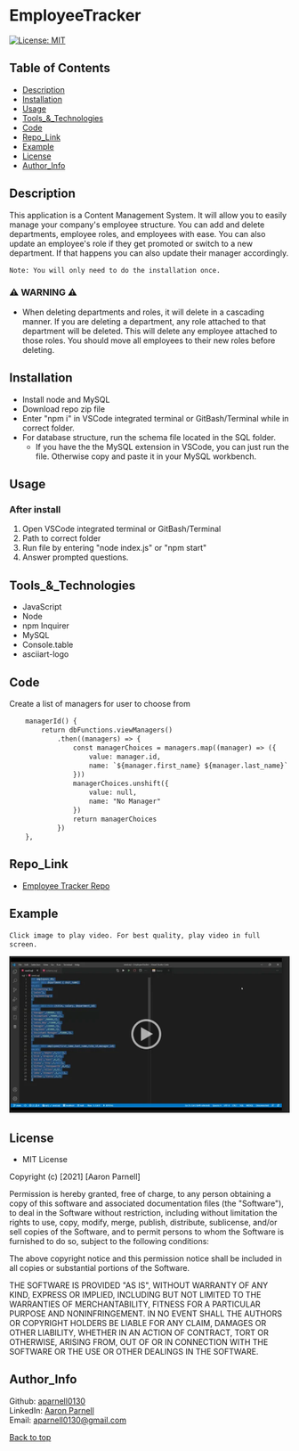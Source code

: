 # EmployeeTracker

  [![License: MIT](https://img.shields.io/badge/License-MIT-yellow.svg)](https://opensource.org/licenses/MIT)
  
  ## Table of Contents
  - [Description](#Description)
  - [Installation](#Installation)
  - [Usage](#Usage)
  - [Tools_&_Technologies](#Tools_&_Technologies)
  - [Code](#Code)
  - [Repo_Link](#Repo_Link)
  - [Example](#Example)
  - [License](#License)
  - [Author_Info](#Author_Info)

## Description
This application is a Content Management System. It will allow you to easily manage your company's employee structure. You can add and delete departments, employee roles, and employees with ease. You can also update an employee's role if they get promoted or switch to a new department. If that happens you can also update their manager accordingly. 

    Note: You will only need to do the installation once.
    
### ⚠️ WARNING ⚠️
- When deleting departments and roles, it will delete in a cascading manner. If you are deleting a department, any role attached to that department will be deleted. This will delete any employee attached to those roles. You should move all employees to their new roles before deleting.

##  Installation
- Install node and MySQL
- Download repo zip file
- Enter "npm i" in VSCode integrated terminal or GitBash/Terminal while in correct folder.
- For database structure, run the schema file located in the SQL folder. 
    - If you have the the MySQL extension in VSCode, you can just run the file. Otherwise copy and paste it in your MySQL workbench.


## Usage
### After install 
1. Open VSCode integrated terminal or GitBash/Terminal
2. Path to correct folder
3. Run file by entering "node index.js" or "npm start"
4. Answer prompted questions.

## Tools_&_Technologies
- JavaScript
- Node
- npm Inquirer
- MySQL
- Console.table
- asciiart-logo

## Code
 Create a list of managers for user to choose from
```JS
    managerId() {
        return dbFunctions.viewManagers()
            .then((managers) => {
                const managerChoices = managers.map((manager) => ({
                    value: manager.id,
                    name: `${manager.first_name} ${manager.last_name}`
                }))
                managerChoices.unshift({
                    value: null,
                    name: "No Manager"
                })
                return managerChoices
            })
    },

```
## Repo_Link
- [Employee Tracker Repo](https://github.com/aparnell0130/EmployeeTracker)

## Example
    Click image to play video. For best quality, play video in full screen.

[![ALT TEXT](assets/img/demo.PNG)](https://drive.google.com/file/d/1pSxm7pSf9hNCagdqMrp_Bqa5ICFNjQYZ/view)

## License
- MIT License

Copyright (c) [2021] [Aaron Parnell]

Permission is hereby granted, free of charge, to any person obtaining a copy of this software and associated documentation files (the "Software"), to deal in the Software without restriction, including without limitation the rights to use, copy, modify, merge, publish, distribute, sublicense, and/or sell copies of the Software, and to permit persons to whom the Software is furnished to do so, subject to the following conditions:

The above copyright notice and this permission notice shall be included in all copies or substantial portions of the Software.

THE SOFTWARE IS PROVIDED "AS IS", WITHOUT WARRANTY OF ANY KIND, EXPRESS OR IMPLIED, INCLUDING BUT NOT LIMITED TO THE WARRANTIES OF MERCHANTABILITY, FITNESS FOR A PARTICULAR PURPOSE AND NONINFRINGEMENT. IN NO EVENT SHALL THE AUTHORS OR COPYRIGHT HOLDERS BE LIABLE FOR ANY CLAIM, DAMAGES OR OTHER LIABILITY, WHETHER IN AN ACTION OF CONTRACT, TORT OR OTHERWISE, ARISING FROM, OUT OF OR IN CONNECTION WITH THE SOFTWARE OR THE USE OR OTHER DEALINGS IN THE SOFTWARE. 

## Author_Info
  Github: [aparnell0130](https://github.com/aparnell0130)  
  LinkedIn: [Aaron Parnell](https://www.linkedin.com/in/aaron-parnell-1ab4661b3/)  
  Email: aparnell0130@gmail.com

[Back to top](#EmployeeTracker)
